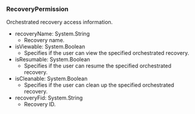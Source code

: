 ### RecoveryPermission
Orchestrated recovery access information.

- recoveryName: System.String
  - Recovery name.
- isViewable: System.Boolean
  - Specifies if the user can view the specified orchestrated recovery.
- isResumable: System.Boolean
  - Specifies if the user can resume the specified orchestrated recovery.
- isCleanable: System.Boolean
  - Specifies if the user can clean up the specified orchestrated recovery.
- recoveryFid: System.String
  - Recovery ID.
